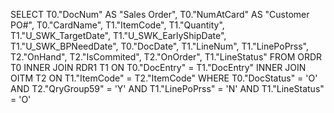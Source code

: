 SELECT
	 T0."DocNum" AS "Sales Order",
	 T0."NumAtCard" AS "Customer PO#",
	 T0."CardName",
	 T1."ItemCode",
	 T1."Quantity",
	 T1."U_SWK_TargetDate",
	 T1."U_SWK_EarlyShipDate",
	 T1."U_SWK_BPNeedDate",
	 T0."DocDate",
	 T1."LineNum",
	 T1."LinePoPrss",
	 T2."OnHand",
	 T2."IsCommited",
	 T2."OnOrder",
	 T1."LineStatus" 
FROM ORDR T0 
INNER JOIN RDR1 T1 ON T0."DocEntry" = T1."DocEntry" 
INNER JOIN OITM T2 ON T1."ItemCode" = T2."ItemCode" 
WHERE T0."DocStatus" = 'O' 
AND T2."QryGroup59" = 'Y' 
AND T1."LinePoPrss" = 'N' 
AND T1."LineStatus" = 'O'
